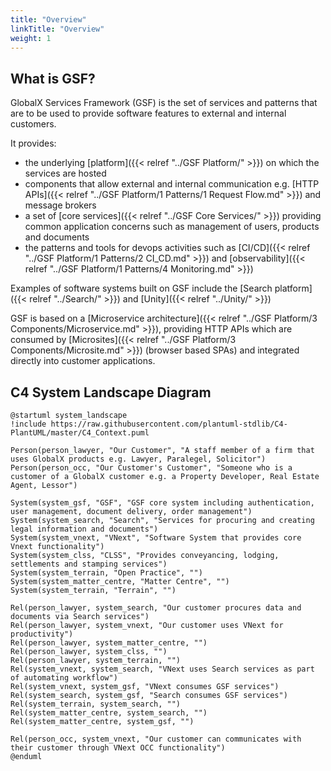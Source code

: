 ```yaml
---
title: "Overview"
linkTitle: "Overview"
weight: 1
---
```


## What is GSF?

GlobalX Services Framework (GSF) is the set of services and patterns that are to be used to provide software features to external and internal customers. 

It provides:
* the underlying [platform]({{< relref "../GSF Platform/" >}}) on which the services are hosted
* components that allow external and internal communication e.g. [HTTP APIs]({{< relref "../GSF Platform/1 Patterns/1 Request Flow.md" >}}) and message brokers
* a set of [core services]({{< relref "../GSF Core Services/" >}}) providing common application concerns such as management of users, products and documents
* the patterns and tools for devops activities such as [CI/CD]({{< relref "../GSF Platform/1 Patterns/2 CI_CD.md" >}}) and [observability]({{< relref "../GSF Platform/1 Patterns/4 Monitoring.md" >}})

Examples of software systems built on GSF include the [Search platform]({{< relref "../Search/" >}}) and [Unity]({{< relref "../Unity/" >}})

GSF is based on a [Microservice architecture]({{< relref "../GSF Platform/3 Components/Microservice.md" >}}), providing HTTP APIs which are consumed by [Microsites]({{< relref "../GSF Platform/3 Components/Microsite.md" >}}) (browser based SPAs) and integrated directly into customer applications.

## C4 System Landscape Diagram

```plantuml
@startuml system_landscape
!include https://raw.githubusercontent.com/plantuml-stdlib/C4-PlantUML/master/C4_Context.puml

Person(person_lawyer, "Our Customer", "A staff member of a firm that uses GlobalX products e.g. Lawyer, Paralegel, Solicitor")
Person(person_occ, "Our Customer's Customer", "Someone who is a customer of a GlobalX customer e.g. a Property Developer, Real Estate Agent, Lessor")

System(system_gsf, "GSF", "GSF core system including authentication, user management, document delivery, order management")
System(system_search, "Search", "Services for procuring and creating legal information and documents")
System(system_vnext, "VNext", "Software System that provides core Vnext functionality")
System(system_clss, "CLSS", "Provides conveyancing, lodging, settlements and stamping services")
System(system_terrain, "Open Practice", "")
System(system_matter_centre, "Matter Centre", "")
System(system_terrain, "Terrain", "")

Rel(person_lawyer, system_search, "Our customer procures data and documents via Search services")
Rel(person_lawyer, system_vnext, "Our customer uses VNext for productivity")
Rel(person_lawyer, system_matter_centre, "")
Rel(person_lawyer, system_clss, "")
Rel(person_lawyer, system_terrain, "")
Rel(system_vnext, system_search, "VNext uses Search services as part of automating workflow")
Rel(system_vnext, system_gsf, "VNext consumes GSF services")
Rel(system_search, system_gsf, "Search consumes GSF services")
Rel(system_terrain, system_search, "")
Rel(system_matter_centre, system_search, "")
Rel(system_matter_centre, system_gsf, "")

Rel(person_occ, system_vnext, "Our customer can communicates with their customer through VNext OCC functionality")
@enduml
```
